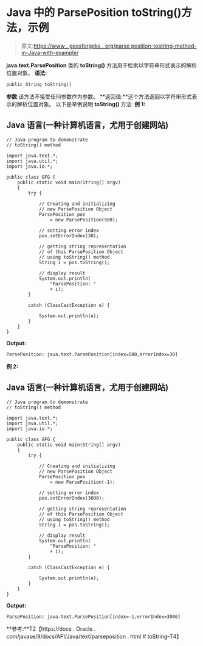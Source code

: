 # Java 中的 ParsePosition toString()方法，示例

> 原文:[https://www . geesforgeks . org/parse position-tostring-method-in-Java-with-example/](https://www.geeksforgeeks.org/parseposition-tostring-method-in-java-with-example/)

**java.text.ParsePosition** 类的 **toString()** 方法用于检索以字符串形式表示的解析位置对象。
**语法:**

```
public String toString()
```

**参数**:该方法不接受任何参数作为参数。
**返回值:**这个方法返回以字符串形式表示的解析位置对象。
以下是举例说明 **toString()** 方法:
**例 1:**

## Java 语言(一种计算机语言，尤用于创建网站)

```
// Java program to demonstrate
// toString() method

import java.text.*;
import java.util.*;
import java.io.*;

public class GFG {
    public static void main(String[] argv)
    {
        try {

            // Creating and initializing
            // new ParsePosition Object
            ParsePosition pos
                = new ParsePosition(500);

            // setting error index
            pos.setErrorIndex(30);

            // getting string representation
            // of this ParsePosition Object
            // using toString() method
            String i = pos.toString();

            // display result
            System.out.println(
                "ParsePosition: "
                + i);
        }

        catch (ClassCastException e) {

            System.out.println(e);
        }
    }
}
```

**Output:** 

```
ParsePosition: java.text.ParsePosition[index=500,errorIndex=30]
```

**例 2:**

## Java 语言(一种计算机语言，尤用于创建网站)

```
// Java program to demonstrate
// toString() method

import java.text.*;
import java.util.*;
import java.io.*;

public class GFG {
    public static void main(String[] argv)
    {
        try {

            // Creating and initializing
            // new ParsePosition Object
            ParsePosition pos
                = new ParsePosition(-1);

            // setting error index
            pos.setErrorIndex(3000);

            // getting string representation
            // of this ParsePosition Object
            // using toString() method
            String i = pos.toString();

            // display result
            System.out.println(
                "ParsePosition: "
                + i);
        }

        catch (ClassCastException e) {

            System.out.println(e);
        }
    }
}
```

**Output:** 

```
ParsePosition: java.text.ParsePosition[index=-1,errorIndex=3000]
```

**参考:**T2【https://docs . Oracle . com/javase/9/docs/API/Java/text/parseposition . html # toString–T4】